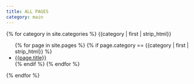 ```yaml
---
title: ALL PAGES
category: main
---
```


{% for category in site.categories %}
    {{category | first | strip_html}}
    <ul>
    {% for page in site.pages %}
    {% if page.category == {{category | first | strip_html}} %}
    <li><a href="{{page.url}}">{{page.title}}</a></li>
    {% endif %}
    {% endfor %}
    </ul>
{% endfor %}
